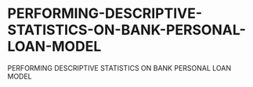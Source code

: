 # PERFORMING-DESCRIPTIVE-STATISTICS-ON-BANK-PERSONAL-LOAN-MODEL
PERFORMING DESCRIPTIVE STATISTICS ON BANK PERSONAL LOAN MODEL
